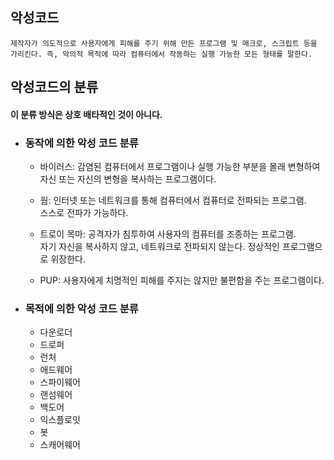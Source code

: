 ## 악성코드

    제작자가 의도적으로 사용자에게 피해를 주기 위해 만든 프로그램 및 매크로, 스크립트 등을 가리킨다. 즉, 악의적 목적에 따라 컴퓨터에서 작동하는 실행 가능한 모든 형태를 말한다.

## 악성코드의 분류

#### 이 분류 방식은 상호 배타적인 것이 아니다.

- ### 동작에 의한 악성 코드 분류

  - 바이러스: 감염된 컴퓨터에서 프로그램이나 실행 가능한 부분을 몰래 변형하여 자신 또는 자신의 변형을 복사하는 프로그램이다.
  - 웜: 인터넷 또는 네트워크를 통해 컴퓨터에서 컴퓨터로 전파되는 프로그램.  
    스스로 전파가 가능하다.

  - 트로이 목마: 공격자가 침투하여 사용자의 컴퓨터를 조종하는 프로그램.  
    자기 자신을 복사하지 않고, 네트워크로 전파되지 않는다. 정상적인 프로그램으로 위장한다.

  - PUP: 사용자에게 치명적인 피해를 주지는 않지만 불편함을 주는 프로그램이다.

- ### 목적에 의한 악성 코드 분류
  - 다운로더
  - 드로퍼
  - 런처
  - 애드웨어
  - 스파이웨어
  - 랜섬웨어
  - 백도어
  - 익스플로잇
  - 봇
  - 스캐어웨어
